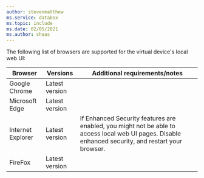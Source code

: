 ```yaml
---
author: stevenmatthew
ms.service: databox  
ms.topic: include
ms.date: 02/05/2021
ms.author: shaas
---
```


The following list of browsers are supported for the virtual device's local web UI:

|Browser  |Versions  |Additional requirements/notes  |
|---------|---------|---------|
|Google Chrome   |Latest version         |         |
|Microsoft Edge    | Latest version        |         |
|Internet Explorer     | Latest version        |If Enhanced Security features are enabled, you might not be able to access local web UI pages. Disable enhanced security, and restart your browser. |
|FireFox    |Latest version         |         |
